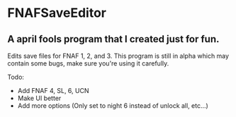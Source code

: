 # FNAFSaveEditor 
## A april fools program that I created just for fun.

Edits save files for FNAF 1, 2, and 3. 
This program is still in alpha which may contain some bugs, make sure you're using it carefully.

Todo:
- Add FNAF 4, SL, 6, UCN
- Make UI better
- Add more options (Only set to night 6 instead of unlock all, etc...)
